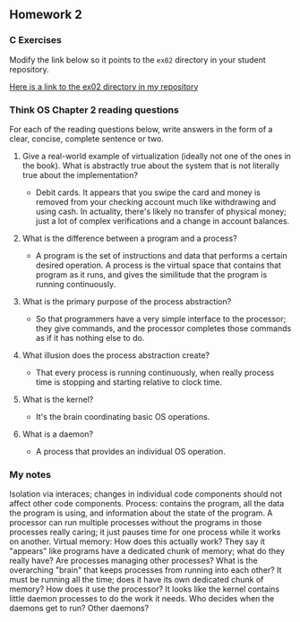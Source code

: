## Homework 2

### C Exercises

Modify the link below so it points to the `ex02` directory in your
student repository.

[Here is a link to the ex02 directory in my repository](https://github.com/YOUR_GITHUB_USERNAME_HERE/ExercisesInC/tree/master/exercises/ex02)

### Think OS Chapter 2 reading questions

For each of the reading questions below, write answers in the form of
a clear, concise, complete sentence or two.

1. Give a real-world example of virtualization (ideally not one of 
the ones in the book).  What is abstractly true about the system that
is not literally true about the implementation?
	- Debit cards. It appears that you swipe the card and money is removed from your checking account much like withdrawing and
	using cash. In actuality, there's likely no transfer of physical money; just a lot of complex verifications and a change in
	account balances.

2. What is the difference between a program and a process?
	- A program is the set of instructions and data that performs a certain desired operation. A process is the virtual space
	that contains that program as it runs, and gives the similitude that the program is running continuously.

3. What is the primary purpose of the process abstraction? 
	- So that programmers have a very simple interface to the processor; they give commands, and the processor completes those
	commands as if it has nothing else to do.

4. What illusion does the process abstraction create?
	- That every process is running continuously, when really process time is stopping and starting relative to clock time.

5. What is the kernel?
	- It's the brain coordinating basic OS operations.

6. What is a daemon?
	- A process that provides an individual OS operation.

### My notes
Isolation via interaces; changes in individual code components should not affect other code components.
Process: contains the program, all the data the program is using, and information about the state of the program.
A processor can run multiple processes without the programs in those processes really caring; it just pauses time
for one process while it works on another.
Virtual memory: How does this actually work? They say it "appears" like programs have a dedicated chunk of memory;
what do they really have?
Are processes managing other processes? What is the overarching "brain" that keeps processes from running into 
each other? It must be running all the time; does it have its own dedicated chunk of memory? How does it use the
processor?
It looks like the kernel contains little daemon processes to do the work it needs. Who decides when the daemons get
to run? Other daemons?